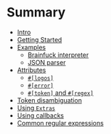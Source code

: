# Summary

+ [Intro](./intro.md)
+ [Getting Started](./getting-started.md)
+ [Examples](./examples.md)
  + [Brainfuck interpreter](./examples/brainfuck.md)
  + [JSON parser](./examples/json.md)
+ [Attributes](./attributes.md)
  + [`#[logos]`](./attributes/logos.md)
  + [`#[error]`](./attributes/error.md)
  + [`#[token]` and `#[regex]`](./attributes/token_and_regex.md)
+ [Token disambiguation](./token-disambiguation.md)
+ [Using `Extras`](./extras.md)
+ [Using callbacks](./callbacks.md)
+ [Common regular expressions](./common-regex.md)
